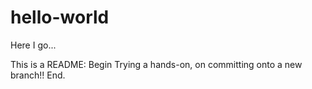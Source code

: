 # hello-world
Here I go...

This is a README:
Begin
Trying a hands-on, on committing onto a new branch!!
End.
